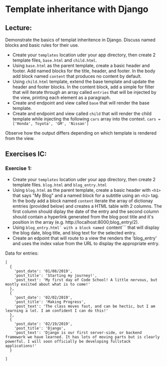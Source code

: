 # Template inheritance with Django

## Lecture:
Demonstrate the basics of templat inheritence in Django. Discuss named blocks and basic rules for their use.

* Create your ```templates``` location uder your app directory, then create 2 template files, ```base.html``` and ```child.html```.
* Using ```base.html``` as the parent template, create a basic header and footer. Add named blocks for the title, header, and footer. In the body add block named ```content``` that produces no content by default.
* Using ```child.html``` template, extend the base template and update the header and footer blocks. In the content block, add a simple for filter that will iterate through an array called ```entries``` that will be injected by the view, printing each element as a paragraph.
* Create and endpoint and view called ```base``` that will render the base template.
* Create and endpoint and view called ```child``` that will render the child template while injecting the following ```cars``` array into the context. ```cars = ['Honda', Toyota', 'GM', 'Nissan']```

Observe how the output differs depending on which template is rendered from the view.

## Exercises IC:

### Exercise 1:
* Create your ```templates``` location uder your app directory, then create 2 template files. ```blog.html``` and ```blog_entry.html```
* Using ```blog.html``` as the parent template, create a basic header with ```<h1>``` that says "My Blog" and a named block for a subtitle using an ```<h2>``` tag. In the body add a block named ```content``` iterate the array of dictionay emtries (provided below) and creates a HTML table with 2 columns. The first column should diplay the date of the entry and the second column should contain a hyperlink generated from the blog post title and it's position in the array (e.g. http://localhost:8000;blog_entry/2).
* Using ```blog_entry.html` with a block named ```content``` that will display the blog date, blog title, and blog text for the selected entry.
* Create an edpoint that will route to a view the renders the 'blog_entry' and uses the index value from the URL to display the appropriate entry.

Data for entries:
```
[
  {
    'post_date': '01/08/2019',
    'post_title': 'Starting my journey!',
    'post_text': 'My first day of Code School! A little nervous, but mostly excited about what is to come!'
  },
  {
    'post_date': '02/02/2019',
    'post_title': 'Making Progress',
    'post_text': 'The class moves fast, and can be hectic, but I am learning a lot. I am confident I can do this!'
  },
  {
    'post_date': '02/19/2019',
    'post_title': 'Django',
    'post_text': 'Django is our first server-side, or backend framework we have learned. It has lots of moving parts but is clearly powerful. I will soon officially be developing fullstack applications!'
  }

]
